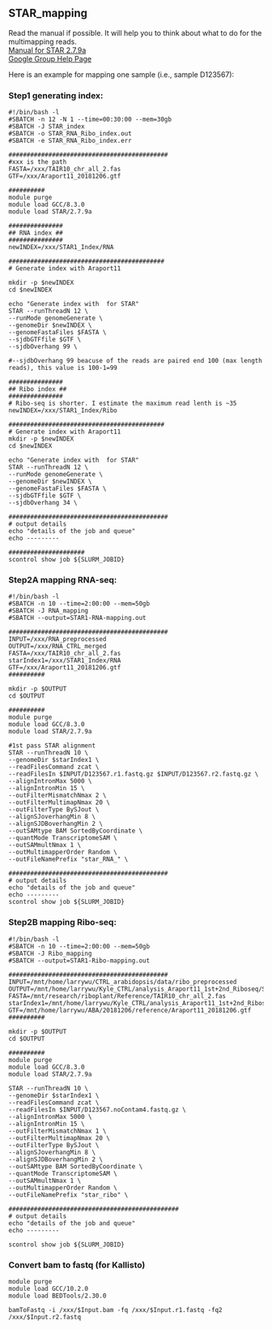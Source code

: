 ## STAR_mapping
Read the manual if possible. It will help you to think about what to do for the multimapping reads.    
[Manual for STAR 2.7.9a](https://www.google.com/url?sa=t&rct=j&q=&esrc=s&source=web&cd=&ved=2ahUKEwjxpeSS36L_AhViFVkFHYAgApkQFnoECBAQAQ&url=https%3A%2F%2Fraw.githubusercontent.com%2Falexdobin%2FSTAR%2Fd14a0a992f94ba3a64c26dd08ac58e2b4ab134f3%2Fdoc%2FSTARmanual.pdf&usg=AOvVaw0_N6V0i7zVO0D7jpRPqpOX)  
[Google Group Help Page](https://groups.google.com/g/rna-star)  

Here is an example for mapping one sample (i.e., sample D123567):  
### Step1 generating index:
```
#!/bin/bash -l
#SBATCH -n 12 -N 1 --time=00:30:00 --mem=30gb
#SBATCH -J STAR_index
#SBATCH -o STAR_RNA_Ribo_index.out
#SBATCH -e STAR_RNA_Ribo_index.err

############################################
#xxx is the path
FASTA=/xxx/TAIR10_chr_all_2.fas
GTF=/xxx/Araport11_20181206.gtf

##########
module purge
module load GCC/8.3.0
module load STAR/2.7.9a

###############
## RNA index ##
###############
newINDEX=/xxx/STAR1_Index/RNA

###########################################
# Generate index with Araport11

mkdir -p $newINDEX
cd $newINDEX

echo "Generate index with  for STAR"
STAR --runThreadN 12 \
--runMode genomeGenerate \
--genomeDir $newINDEX \
--genomeFastaFiles $FASTA \
--sjdbGTFfile $GTF \
--sjdbOverhang 99 \

#--sjdbOverhang 99 beacuse of the reads are paired end 100 (max length reads), this value is 100-1=99

###############
## Ribo index ##
###############
# Ribo-seq is shorter. I estimate the maximum read lenth is ~35
newINDEX=/xxx/STAR1_Index/Ribo

###########################################
# Generate index with Araport11
mkdir -p $newINDEX
cd $newINDEX

echo "Generate index with  for STAR"
STAR --runThreadN 12 \
--runMode genomeGenerate \
--genomeDir $newINDEX \
--genomeFastaFiles $FASTA \
--sjdbGTFfile $GTF \
--sjdbOverhang 34 \ 

############################################
# output details
echo "details of the job and queue"
echo ---------

#####################
scontrol show job ${SLURM_JOBID}
```

### Step2A mapping RNA-seq:
```
#!/bin/bash -l
#SBATCH -n 10 --time=2:00:00 --mem=50gb
#SBATCH -J RNA_mapping
#SBATCH --output=STAR1-RNA-mapping.out

############################################
INPUT=/xxx/RNA_preprocessed
OUTPUT=/xxx/RNA_CTRL_merged
FASTA=/xxx/TAIR10_chr_all_2.fas
starIndex1=/xxx/STAR1_Index/RNA
GTF=/xxx/Araport11_20181206.gtf
##########

mkdir -p $OUTPUT
cd $OUTPUT

##########
module purge
module load GCC/8.3.0
module load STAR/2.7.9a

#1st pass STAR alignment        
STAR --runThreadN 10 \
--genomeDir $starIndex1 \
--readFilesCommand zcat \
--readFilesIn $INPUT/D123567.r1.fastq.gz $INPUT/D123567.r2.fastq.gz \
--alignIntronMax 5000 \
--alignIntronMin 15 \
--outFilterMismatchNmax 2 \
--outFilterMultimapNmax 20 \
--outFilterType BySJout \
--alignSJoverhangMin 8 \
--alignSJDBoverhangMin 2 \
--outSAMtype BAM SortedByCoordinate \
--quantMode TranscriptomeSAM \
--outSAMmultNmax 1 \
--outMultimapperOrder Random \
--outFileNamePrefix "star_RNA_" \

############################################
# output details
echo "details of the job and queue"
echo ---------
scontrol show job ${SLURM_JOBID}
```
### Step2B mapping Ribo-seq:
```
#!/bin/bash -l
#SBATCH -n 10 --time=2:00:00 --mem=50gb
#SBATCH -J Ribo_mapping
#SBATCH --output=STAR1-Ribo-mapping.out

############################################
INPUT=/mnt/home/larrywu/CTRL_arabidopsis/data/ribo_preprocessed
OUTPUT=/mnt/home/larrywu/Kyle_CTRL/analysis_Araport11_1st+2nd_Riboseq/STAR1/Ribo_CTRL_merged
FASTA=/mnt/research/riboplant/Reference/TAIR10_chr_all_2.fas
starIndex1=/mnt/home/larrywu/Kyle_CTRL/analysis_Araport11_1st+2nd_Riboseq/STAR1_Index/Ribo
GTF=/mnt/home/larrywu/ABA/20181206/reference/Araport11_20181206.gtf
##########

mkdir -p $OUTPUT
cd $OUTPUT

##########
module purge
module load GCC/8.3.0
module load STAR/2.7.9a

STAR --runThreadN 10 \
--genomeDir $starIndex1 \
--readFilesCommand zcat \
--readFilesIn $INPUT/D123567.noContam4.fastq.gz \
--alignIntronMax 5000 \
--alignIntronMin 15 \
--outFilterMismatchNmax 1 \
--outFilterMultimapNmax 20 \
--outFilterType BySJout \
--alignSJoverhangMin 8 \
--alignSJDBoverhangMin 2 \
--outSAMtype BAM SortedByCoordinate \
--quantMode TranscriptomeSAM \
--outSAMmultNmax 1 \
--outMultimapperOrder Random \
--outFileNamePrefix "star_ribo" \

###############################################
# output details
echo "details of the job and queue"
echo ---------

scontrol show job ${SLURM_JOBID}
```
### Convert bam to fastq (for Kallisto)
```
module purge
module load GCC/10.2.0
module load BEDTools/2.30.0

bamToFastq -i /xxx/$Input.bam -fq /xxx/$Input.r1.fastq -fq2 /xxx/$Input.r2.fastq
```
